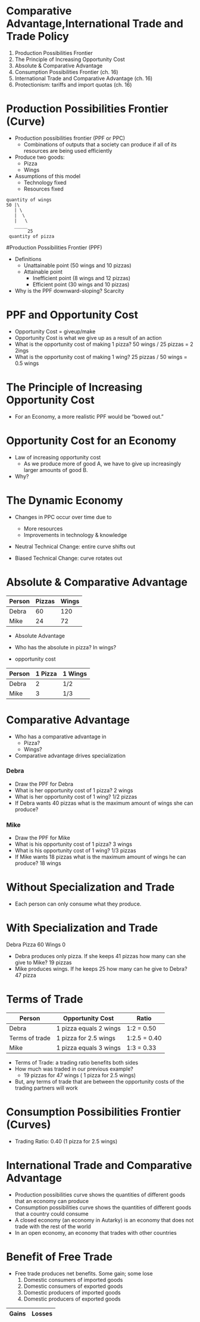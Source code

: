 # Comparative Advantage,International Trade and Trade Policy

1. Production Possibilities Frontier
2. The Principle of Increasing Opportunity Cost
3. Absolute & Comparative Advantage
4. Consumption Possibilities Frontier  (ch. 16)
5. International Trade and Comparative Advantage (ch. 16)
6. Protectionism: tariffs and import quotas (ch. 16)

# Production Possibilities Frontier (Curve)
- Production possibilities frontier (PPF or PPC)
  - Combinations of outputs that a society can produce if all of its resources are being used efficiently
- Produce two goods:
  - Pizza
  - Wings
- Assumptions of this model
  - Technology fixed
  - Resources fixed

```
quantity of wings
50 |\
   | \
   |  \
   |   \
   _____
        25
 quantity of pizza
```

#Production Possibilities Frontier (PPF)
- Definitions
  - Unattainable point (50 wings and 10 pizzas)
  - Attainable point
    - Inefficient point (8 wings and 12 pizzas)
    - Efficient point (30 wings and 10 pizzas)
- Why is the PPF downward-sloping? Scarcity

# PPF and Opportunity Cost
- Opportunity Cost = giveup/make
- Opportunity Cost is what we give up as a result of an action
- What is the opportunity cost of making 1 pizza? 50 wings / 25 pizzas = 2 2ings
- What is the opportunity cost of making 1 wing? 25 pizzas / 50 wings = 0.5 wings

# The Principle of Increasing Opportunity Cost
- For an Economy, a more realistic PPF would be “bowed out.”

# Opportunity Cost for an Economy
- Law of increasing opportunity cost
  - As we produce more of good A, we have to give up increasingly larger amounts of good B.
- Why?

# The Dynamic Economy
- Changes in PPC occur over time due to
  - More resources
  - Improvements in technology & knowledge

- Neutral Technical Change: entire curve shifts out 
- Biased Technical Change: curve rotates out 

# Absolute & Comparative Advantage

Person | Pizzas | Wings
--- | --- | ---
Debra | 60 | 120
Mike | 24 | 72

- Absolute Advantage
- Who has the absolute in pizza? In wings?

- opportunity cost

Person | 1 Pizza | 1 Wings
--- | --- | ---
Debra | 2 | 1/2
Mike | 3 | 1/3

# Comparative Advantage
- Who has a comparative advantage in
  - Pizza?
  - Wings?
- Comparative advantage drives specialization

### Debra
- Draw the PPF for Debra
- What is her opportunity cost of 1 pizza? 2 wings
- What is her opportunity cost of 1 wing? 1/2 pizzas
- If Debra wants 40 pizzas what is the maximum amount of wings she can produce?

### Mike
-  Draw the PPF for Mike
- What is his opportunity cost of 1 pizza? 3 wings
- What is his opportunity cost of 1 wing? 1/3 pizzas
- If Mike wants 18 pizzas what is the maximum amount of wings he can produce? 18 wings

# Without Specialization and Trade

- Each person can only consume what they produce.

# With Specialization and Trade

Debra Pizza 60
      Wings 0

- Debra produces only pizza. If she keeps 41 pizzas how 
many can she give to Mike? 19 pizzas
- Mike produces wings. If he keeps 25 how many can he 
give to Debra? 47 pizza

# Terms of Trade

Person | Opportunity Cost | Ratio
--- | --- | ---
Debra | 1 pizza equals 2 wings |1:2 = 0.50
Terms of trade  | 1 pizza for 2.5 wings |  1:2.5 = 0.40
Mike | 1 pizza equals 3 wings | 1:3 = 0.33
- Terms of Trade: a trading ratio benefits both sides
- How much was traded in our previous example?
  - 19 pizzas for 47 wings ( 1 pizza for 2.5 wings)
- But, any terms of trade that are between the opportunity costs of the trading partners will work

# Consumption Possibilities Frontier (Curves)
- Trading Ratio: 0.40  (1 pizza for 2.5 wings)

# International Trade and Comparative Advantage
- Production possibilities curve shows the quantities of different goods that an economy can produce
- Consumption possibilities curve shows the quantities of different goods that a country could consume
- A closed economy (an economy in Autarky) is an economy that does not trade with the rest of the world 
- In an open economy, an economy that trades with other countries

# Benefit of Free Trade
- Free trade produces net benefits. Some gain; some lose
  1. Domestic consumers of imported goods
  2. Domestic consumers of exported goods
  3. Domestic producers of imported goods
  4. Domestic producers of exported goods

Gains | Losses
--- | ---

